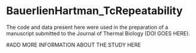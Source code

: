 # BauerlienHartman_TcRepeatability
The code and data present here were used in the preparation of a manuscript submitted to the Journal of Thermal Biology (DOI GOES HERE).

#ADD MORE INFORMATION ABOUT THE STUDY HERE

